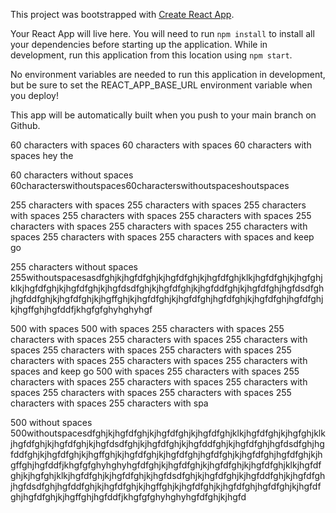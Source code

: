 This project was bootstrapped with [Create React App](https://github.com/facebook/create-react-app).

Your React App will live here. You will need to run `npm install` to install all your dependencies before starting up the application. While in development, run this application from this location using `npm start`.

No environment variables are needed to run this application in development, but be sure to set the REACT_APP_BASE_URL environment variable when you deploy!

This app will be automatically built when you push to your main branch on Github.

60 characters with spaces
60 characters with spaces 60 characters with spaces hey the

60 characters without spaces
60characterswithoutspaces60characterswithoutspaceshoutspaces

255 characters with spaces
255 characters with spaces 255 characters with spaces 255 characters with spaces 255 characters with spaces 255 characters with spaces 255 characters with spaces 255 characters with spaces 255 characters with spaces 255 characters with spaces and keep go

255 characters without spaces
255withoutspacesasdfghjkjhgfdfghjkjhgfdfghjkjhgfdfghjklkjhgfdfghjkjhgfghjklkjhgfdfghjkjhgfdfghjkjhgfdsdfghjkjhgfdfghjkjhgfddfghjkjhgfdfghjhgfdsdfghjhgfddfghjkjhgfdfghjkjhgffghjkjhgfdfghjkjhgfdfghjhgfdfghjkjhgfdfghjhgfdfghjkjhgffghjhgfddfjkhgfgfghyhghyhgf

500 with spaces
500 with spaces 255 characters with spaces 255 characters with spaces 255 characters with spaces 255 characters with spaces 255 characters with spaces 255 characters with spaces 255 characters with spaces 255 characters with spaces 255 characters with spaces and keep go 500 with spaces 255 characters with spaces 255 characters with spaces 255 characters with spaces 255 characters with spaces 255 characters with spaces 255 characters with spaces 255 characters with spaces 255 characters with spa

500 without spaces
500withoutspacesdfghjkjhgfdfghjkjhgfdfghjkjhgfdfghjklkjhgfdfghjkjhgfghjklkjhgfdfghjkjhgfdfghjkjhgfdsdfghjkjhgfdfghjkjhgfddfghjkjhgfdfghjhgfdsdfghjhgfddfghjkjhgfdfghjkjhgffghjkjhgfdfghjkjhgfdfghjhgfdfghjkjhgfdfghjhgfdfghjkjhgffghjhgfddfjkhgfgfghyhghyhgfdfghjkjhgfdfghjkjhgfdfghjkjhgfdfghjklkjhgfdfghjkjhgfghjklkjhgfdfghjkjhgfdfghjkjhgfdsdfghjkjhgfdfghjkjhgfddfghjkjhgfdfghjhgfdsdfghjhgfddfghjkjhgfdfghjkjhgffghjkjhgfdfghjkjhgfdfghjhgfdfghjkjhgfdfghjhgfdfghjkjhgffghjhgfddfjkhgfgfghyhghyhgfdfghjkjhgfd
